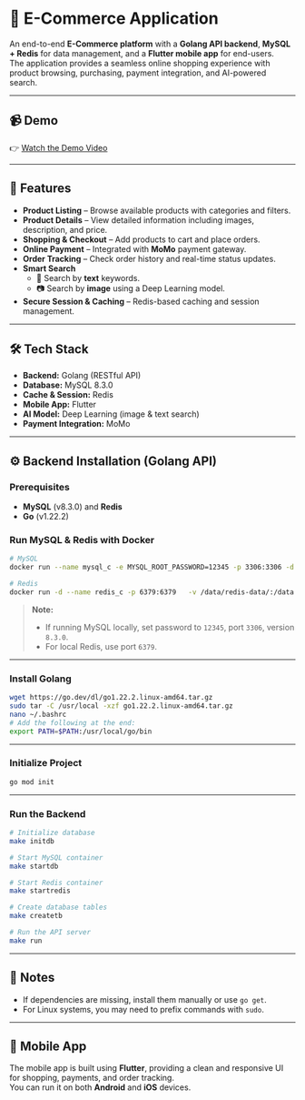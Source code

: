 # 🛒 E-Commerce Application

An end-to-end **E-Commerce platform** with a **Golang API backend**, **MySQL + Redis** for data management, and a **Flutter mobile app** for end-users.  
The application provides a seamless online shopping experience with product browsing, purchasing, payment integration, and AI-powered search.  

---

## 📹 Demo

👉 [Watch the Demo Video](https://your-demo-video-link.com)  

---

## 🚀 Features

- **Product Listing** – Browse available products with categories and filters.  
- **Product Details** – View detailed information including images, description, and price.  
- **Shopping & Checkout** – Add products to cart and place orders.  
- **Online Payment** – Integrated with **MoMo** payment gateway.  
- **Order Tracking** – Check order history and real-time status updates.  
- **Smart Search**  
  - 🔎 Search by **text** keywords.  
  - 📷 Search by **image** using a Deep Learning model.  
- **Secure Session & Caching** – Redis-based caching and session management.  

---

## 🛠 Tech Stack

- **Backend:** Golang (RESTful API)  
- **Database:** MySQL 8.3.0  
- **Cache & Session:** Redis  
- **Mobile App:** Flutter  
- **AI Model:** Deep Learning (image & text search)  
- **Payment Integration:** MoMo  

---

## ⚙️ Backend Installation (Golang API)

### Prerequisites

- **MySQL** (v8.3.0) and **Redis**  
- **Go** (v1.22.2)  

### Run MySQL & Redis with Docker

```bash
# MySQL
docker run --name mysql_c -e MYSQL_ROOT_PASSWORD=12345 -p 3306:3306 -d mysql:8.3.0

# Redis
docker run -d --name redis_c -p 6379:6379   -v /data/redis-data/:/data   -e REDIS_ARGS="--requirepass 12345 --appendonly yes"   redis:latest
```

> **Note:**  
> - If running MySQL locally, set password to `12345`, port `3306`, version `8.3.0`.  
> - For local Redis, use port `6379`.  

---

### Install Golang

```bash
wget https://go.dev/dl/go1.22.2.linux-amd64.tar.gz
sudo tar -C /usr/local -xzf go1.22.2.linux-amd64.tar.gz
nano ~/.bashrc
# Add the following at the end:
export PATH=$PATH:/usr/local/go/bin
```

---

### Initialize Project

```bash
go mod init
```

---

### Run the Backend

```bash
# Initialize database
make initdb

# Start MySQL container
make startdb

# Start Redis container
make startredis

# Create database tables
make createtb

# Run the API server
make run
```

---

## 📌 Notes

- If dependencies are missing, install them manually or use `go get`.  
- For Linux systems, you may need to prefix commands with `sudo`.  

---

## 📱 Mobile App

The mobile app is built using **Flutter**, providing a clean and responsive UI for shopping, payments, and order tracking.  
You can run it on both **Android** and **iOS** devices.  
